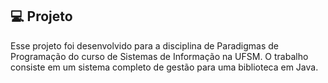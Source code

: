 ## 💻 Projeto

Esse projeto foi desenvolvido para a disciplina de Paradigmas de Programação do curso de Sistemas de Informação na UFSM. 
O trabalho consiste em um sistema completo de gestão para uma biblioteca em Java.
